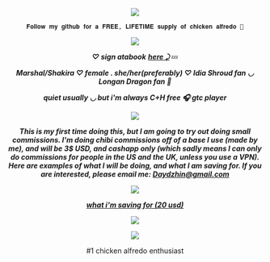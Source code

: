 <p align="Center">
<img src="https://komarev.com/ghpvc/?username=verciless&label=Little+Idia's!&color=0099ff"
  </p>

<p align="center"> <code style="color" : lightskyblue">𝐅𝐨𝐥𝐥𝐨𝐰 𝐦𝐲 𝐠𝐢𝐭𝐡𝐮𝐛 𝐟𝐨𝐫 𝐚 𝐅𝐑𝐄𝐄, 𝐋𝐈𝐅𝐄𝐓𝐈𝐌𝐄 𝐬𝐮𝐩𝐩𝐥𝐲 𝐨𝐟 𝐜𝐡𝐢𝐜𝐤𝐞𝐧 𝐚𝐥𝐟𝐫𝐞𝐝𝐨 🤑</code>  </p>

</p>

<p align="center">
<img src="https://github.com/user-attachments/assets/45a92b90-5eb7-4971-a8ee-58ca601ba361"
  </p>


***<p align="center"> ♡ sign atabook*** ***<a href="https://verciless.atabook.org/">here ⤸</a>*** 💤 </p>
***<p align="center"> Marshal/Shakira ♡ female . she/her(preferably) ♡ Idia Shroud fan ◡ Longan Dragon fan 🥞 </p>***
***<p align="center"> quiet usually ◡ but i'm always C+H free 🎧 gtc player*** </p>
<p align="center">
<img src="https://github.com/user-attachments/assets/ca46c72c-8d98-499f-a31c-01df24935e77"
</p>

***<p align="center"> This is my first time doing this, but I am going to try out doing small commissions. I'm doing chibi commissions off of a base I use (made by me), and will be 3$ USD, and cashapp only (which sadly means I can only do commissions for people in the US and the UK, unless you use a VPN). Here are examples of what I will be doing, and what I am saving for. If you are interested, please email me: Daydzhin@gmail.com </p>***

<p align="center">
  <img src="https://github.com/user-attachments/assets/fcd9e78d-d3eb-4ab2-beda-3bcaa1dfa75d"
    </p>

***<p align="center"> <a href="https://plushwonderland.com/products/presale-plush-wonderland-the-digital-mage-plush-20-cm-fanmade?_pos=1&_sid=16836d2de&_ss=r&variant=42366555783345)">what i'm saving for (20 usd) </a> </p>***
  <p align="center">
  <img src="https://github.com/user-attachments/assets/0640c65c-56da-428c-bb84-b6b5aa3d8327" </p>

<p align="center">
<img src="https://github.com/user-attachments/assets/ca46c72c-8d98-499f-a31c-01df24935e77"
</p>

<p align="center">#1 chicken alfredo enthusiast</p>
